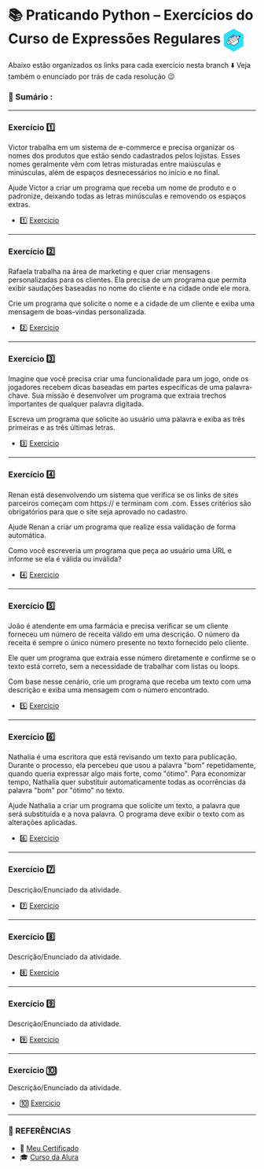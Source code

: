 # 📚 Praticando Python – Exercícios do Curso de Expressões Regulares  <img src="https://github.com/RgoSL/Curso-Python-Alura/blob/main/Logo%20do%20Curso.png" alt="Praticando Python Logo" align = "center" width=40px /><br>

Abaixo estão organizados os links para cada exercício nesta branch ⬇️ Veja também o enunciado por trás de cada resolução 😉


<!-- ÍNDICE DOS EXERCÍCIOS ⬇️ -->
### 📇 Sumário :
<hr>

### Exercício 1️⃣ 
Victor trabalha em um sistema de e-commerce e precisa organizar os nomes dos produtos que estão sendo cadastrados pelos lojistas. Esses nomes geralmente vêm com letras misturadas entre maiúsculas e minúsculas, além de espaços desnecessários no início e no final.

Ajude Victor a criar um programa que receba um nome de produto e o padronize, deixando todas as letras minúsculas e removendo os espaços extras.
- 1️⃣ [Exercicio](https://github.com/RgoSL/Curso-Python-Alura/blob/Regex/nomesProdutos.py) <!-- ⬅️ LINK PARA OS RESPECTIVOS EXERCÍCIOS -->
<hr>

 ### Exercício 2️⃣
Rafaela trabalha na área de marketing e quer criar mensagens personalizadas para os clientes. Ela precisa de um programa que permita exibir saudações baseadas no nome do cliente e na cidade onde ele mora.

Crie um programa que solicite o nome e a cidade de um cliente e exiba uma mensagem de boas-vindas personalizada.
- 2️⃣ [Exercicio](https://github.com/RgoSL/Curso-Python-Alura/blob/Regex/FormatarMsg.py) <!-- ⬅️ LINK PARA OS RESPECTIVOS EXERCÍCIOS -->
<hr>

### Exercício 3️⃣
Imagine que você precisa criar uma funcionalidade para um jogo, onde os jogadores recebem dicas baseadas em partes específicas de uma palavra-chave. Sua missão é desenvolver um programa que extraia trechos importantes de qualquer palavra digitada.

Escreva um programa que solicite ao usuário uma palavra e exiba as três primeiras e as três últimas letras.
- 3️⃣ [Exercicio](https://github.com/RgoSL/Curso-Python-Alura/blob/Regex/decifrarPalavra.py) <!-- ⬅️ LINK PARA OS RESPECTIVOS EXERCÍCIOS -->
<hr>

 ### Exercício 4️⃣
Renan está desenvolvendo um sistema que verifica se os links de sites parceiros começam com https:// e terminam com .com. Esses critérios são obrigatórios para que o site seja aprovado no cadastro. 

Ajude Renan a criar um programa que realize essa validação de forma automática.

Como você escreveria um programa que peça ao usuário uma URL e informe se ela é válida ou inválida?
- 4️⃣ [Exercicio](https://github.com/RgoSL/Curso-Python-Alura/blob/Regex/validarURL.py) <!-- ⬅️ LINK PARA OS RESPECTIVOS EXERCÍCIOS -->
<hr>

 ### Exercício 5️⃣
João é atendente em uma farmácia e precisa verificar se um cliente forneceu um número de receita válido em uma descrição. O número da receita é sempre o único número presente no texto fornecido pelo cliente. 

Ele quer um programa que extraia esse número diretamente e confirme se o texto está correto, sem a necessidade de trabalhar com listas ou loops.

Com base nesse cenário, crie um programa que receba um texto com uma descrição e exiba uma mensagem com o número encontrado.
- 5️⃣ [Exercicio](https://github.com/RgoSL/Curso-Python-Alura/blob/Regex/encontrarNum.py) <!-- ⬅️ LINK PARA OS RESPECTIVOS EXERCÍCIOS -->
<hr>

### Exercício 6️⃣
Nathalia é uma escritora que está revisando um texto para publicação. Durante o processo, ela percebeu que usou a palavra "bom" repetidamente, quando queria expressar algo mais forte, como "ótimo". Para economizar tempo, Nathalia quer substituir automaticamente todas as ocorrências da palavra "bom" por "ótimo" no texto.

Ajude Nathalia a criar um programa que solicite um texto, a palavra que será substituída e a nova palavra. O programa deve exibir o texto com as alterações aplicadas.
- 6️⃣ [Exercicio](https://github.com/RgoSL/Curso-Python-Alura/blob/Regex/revisarTexto.py) <!-- ⬅️ LINK PARA OS RESPECTIVOS EXERCÍCIOS -->
<hr>

### Exercício 7️⃣
Descrição/Enunciado da atividade.
- 7️⃣ [Exercicio](https://github.com/RgoSL/Curso-Python-Alura/blob/Regex/.py) <!-- ⬅️ LINK PARA OS RESPECTIVOS EXERCÍCIOS -->
<hr>

### Exercício 8️⃣ 
Descrição/Enunciado da atividade.
- 8️⃣ [Exercicio](https://github.com/RgoSL/Curso-Python-Alura/blob/Regex/.py) <!-- ⬅️ LINK PARA OS RESPECTIVOS EXERCÍCIOS -->
<hr>

### Exercício 9️⃣
Descrição/Enunciado da atividade.
- 9️⃣ [Exercicio](https://github.com/RgoSL/Curso-Python-Alura/blob/Regex/.py) <!-- ⬅️ LINK PARA OS RESPECTIVOS EXERCÍCIOS -->
<hr>

### Exercício 🔟 
Descrição/Enunciado da atividade.
- 🔟 [Exercicio](https://github.com/RgoSL/Curso-Python-Alura/blob/Regex/.py) <!-- ⬅️ LINK PARA OS RESPECTIVOS EXERCÍCIOS -->
<hr>

<!-- SESSÃO DE REFERÊNCIAS ⬇️ -->

### 📘 REFERÊNCIAS

- 📃 [Meu Certificado](https://github.com/RgoSL/Curso-Python-Alura/blob/Regex/Certificado%20Curso%20Praticando%20Python%20EStrings%20e%20Regex%20-%20Alura.pdf)  
- 🎓 [Curso da Alura](https://www.alura.com.br/formacao-praticando-python)
  

